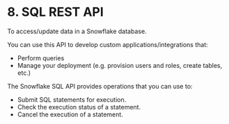 # 8. SQL REST API
To access/update data in a Snowflake database. 

You can use this API to develop custom applications/integrations that:
- Perform queries
- Manage your deployment (e.g. provision users and roles, create tables, etc.)

The Snowflake SQL API provides operations that you can use to:
- Submit SQL statements for execution.
- Check the execution status of a statement.
- Cancel the execution of a statement.
